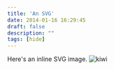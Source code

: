```yaml
---
title: 'An SVG'
date: 2014-01-16 16:29:45
draft: false
description: ""
tags: [hide]
---
```


Here's an inline SVG image. ![kiwi](http://big-andy.co.uk/content/uploads/kiwi.svg)